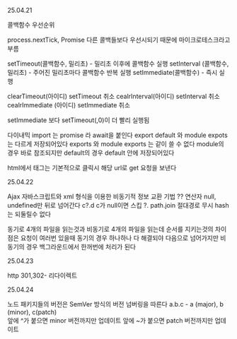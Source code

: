 25.04.21

콜백함수 우선순위

process.nextTick, Promise
 다른 콜백들보다 우선시되기 때문에 마이크로테스크라고 부름

setTimeout(콜백함수, 밀리초) - 밀리초 이후에 콜백함수 실행
setInterval (콜백함수, 밀리초) - 주어진 밀리초마다 콜백함수 반복 실행
setImmediate(콜백함수) - 즉시 실행

clearTimeout(아이디)  setTimeout 취소
cealrInterval(아이디) setInterval 취소
cealrImmediate (아이디) setImmediate 취소

setImmediate 보다 setTimeout(,0)이 더 빨리 실행됨

다이내믹 import 는 promise 라 await을 붙인다
export default 와 module expots는 다르게 저장되어있다
exports 와 module exports 는 같이 쓸 수 없다
module의 경우 바로 참조되지만 default의 경우 default 안에 저장되어있다

html에서 <a> 태그는 기본적으로 클릭시 해당 url로 get 요청을 보낸다


25.04.22

Ajax 자바스크립트와 xml 형식을 이용한 비동기적 정보 교환 기법
?? 연산자 null, undefined만 뒤로 넘어간다
c?.d c가 null이면 스킵 ?.
path.join 절대경로 무시
hash는 되둘릴수 없다

동기로 4개의 파일을 읽는것과 비동기로 4개의 파일을 읽는데 순서를 지키는것의 차이점은
요청이 여러번 있을때 동기의 경우 하나하나 다 해결되야 다음으로 넘어가지만 비동기의 경우 백그라운드에서 한꺼번에 처리가 된다


25.04.23

http 301,302- 리다이렉트


25.04.24

노드 패키지들의 버전은 SemVer 방식의 버전 넘버링을 따른다
a.b.c - a (major), b (minor), c(patch)  
앞에 ^가 붙으면 minor 버전까지만 업데이트
앞에 ~가 붙으면 patch 버전까지만 업데이트
